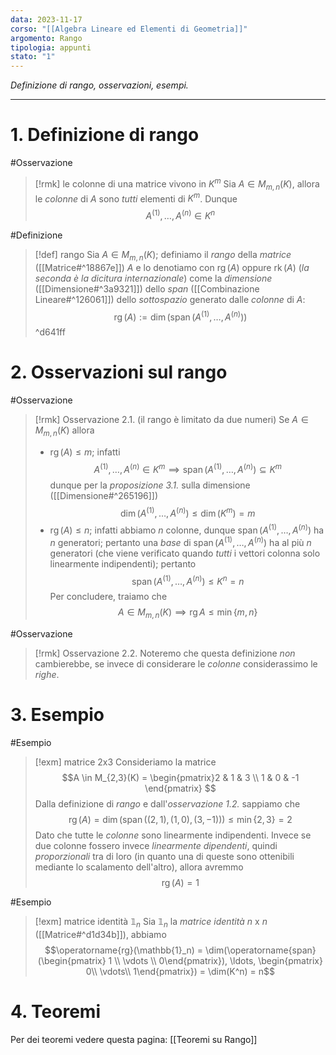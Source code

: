 ```yaml
---
data: 2023-11-17
corso: "[[Algebra Lineare ed Elementi di Geometria]]"
argomento: Rango
tipologia: appunti
stato: "1"
---
```

*Definizione di rango, osservazioni, esempi.*
- - -
# 1. Definizione di rango
#Osservazione 
> [!rmk] le colonne di una matrice vivono in $K^m$
Sia $A \in M_{m,n}(K)$, allora le *colonne* di $A$ sono *tutti* elementi di $K^m$. Dunque $$A^{(1)}, \ldots, A^{(n)} \in K^n $$

#Definizione 
> [!def] rango
Sia $A \in M_{m,n}(K)$; definiamo il *rango* della *matrice* ([[Matrice#^18867e]]) $A$ e lo denotiamo con $\operatorname{rg}(A)$ oppure $\operatorname{rk}(A)$ (*la seconda è la dicitura internazionale*) come la *dimensione* ([[Dimensione#^3a9321]]) dello *span* ([[Combinazione Lineare#^126061]]) dello *sottospazio* generato dalle *colonne* di $A$:
$$\operatorname{rg}(A):= \dim(\operatorname{span}(A^{(1)}, \ldots, A^{(n)})) $$
^d641ff

# 2. Osservazioni sul rango
#Osservazione 
>[!rmk] Osservazione 2.1. (il rango è limitato da due numeri)
Se $A \in M_{m,n}(K)$ allora 
>- $\operatorname{rg}(A) \leq m$; infatti $$A^{(1)}, \ldots, A^{(n)} \in K^m  \implies \operatorname{span}(A^{(1)}, \ldots, A^{(n)}) \subseteq K^m$$
  dunque per la *proposizione 3.1.* sulla dimensione ([[Dimensione#^265196]]) $$\dim(A^{(1)}, \ldots, A^{(n)}) \leq \dim(K^m)=m$$
>- $\operatorname{rg}(A) \leq n$; infatti abbiamo $n$ colonne, dunque $\operatorname{span}(A^{(1)}, \ldots, A^{(n)})$ ha $n$ generatori; pertanto una *base* di $\operatorname{span}(A^{(1)}, \ldots, A^{(n)})$ ha al più $n$ generatori (che viene verificato quando *tutti* i vettori colonna solo linearmente indipendenti); pertanto
  $$ \operatorname{span}(A^{(1)}, \ldots, A^{(n)}) \leq K^n = n$$
  Per concludere, traiamo che
  $$A \in M_{m,n}(K) \implies \operatorname{rg}A \leq \min \{m, n\}$$

#Osservazione 
> [!rmk] Osservazione 2.2.
Noteremo che questa definizione *non* cambierebbe, se invece di considerare le *colonne* considerassimo le *righe*.

# 3. Esempio
#Esempio 
> [!exm] matrice 2x3
> Consideriamo la matrice
> $$A \in M_{2,3}(K) = \begin{pmatrix}2 & 1 & 3 \\ 1 & 0 & -1 \end{pmatrix} $$
> Dalla definizione di *rango* e dall'*osservazione 1.2.* sappiamo che
> $$\operatorname{rg}(A) = \dim(\operatorname{span}((2,1), (1,0), (3, -1))) \leq \min\{2,3\} = 2$$
> Dato che tutte le *colonne* sono linearmente indipendenti.
> Invece se due colonne fossero invece *linearmente dipendenti*, quindi *proporzionali* tra di loro (in quanto una di queste sono ottenibili mediante lo scalamento dell'altro), allora avremmo
> $$\operatorname{rg}(A)=1$$

#Esempio 
> [!exm] matrice identità $\mathbb{1}_n$
> Sia $\mathbb{1}_n$ la *matrice identità* $n$ x $n$ ([[Matrice#^d1d34b]]), abbiamo
> $$\operatorname{rg}(\mathbb{1}_n) = \dim(\operatorname{span}(\begin{pmatrix} 1 \\ \vdots \\ 0\end{pmatrix}), \ldots, \begin{pmatrix} 0\\ \vdots\\ 1\end{pmatrix}) = \dim(K^n) = n$$

# 4. Teoremi
Per dei teoremi vedere questa pagina: [[Teoremi su Rango]]